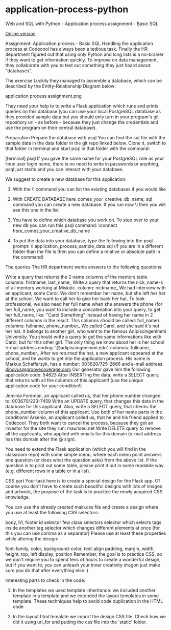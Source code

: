 # application-process-python
Web and SQL with Python - Application process assignment - Basic SQL

[Online version](https://harnet.herokuapp.com)

Assignment: Application process - Basic SQL
Handling the application process at Codecool has always been a tedious task. Finally the HR department figured out that using only Python and long lists is a no-brainer if they want to get information quickly. To improve on data management, they collaborate with you to test out something they just heard about: "databases".

The exercise
Luckily they managed to assemble a database, which can be described by the Entity-Relationship Diagram below:

application process assignment.png

They need your help to to write a Flask application which runs and prints queries on this database (you can use your local PostgreSQL database as they provided sample data but you should only turn in your program's git repository url - as before - because they just change the credentials and use the program on their central database).

Preparation
Prepare the database with psql
You can find the sql file with the sample data in the data folder in the git repo linked below. Clone it, switch to that folder in terminal and start psql in that folder with the command:

[terminal]
psql
If you gave the same name for your PostgreSQL role as your linux user login name, there is no need to write in passwords or anything, psql just starts and you can interact with your database.

We suggest to create a new database for this application:

1. With the \l command you can list the existing databases if you would like

2. With CREATE DATABASE here_comes_your_creative_db_name; sql command you can create a new database. If you run now \l then you will see this one in the list

3. You have to define which database you work on. To step over to your new db you can run this psql command: \connect here_comes_your_creative_db_name

4. To put the data into your database, type the following into the psql prompt: \i application_process_sample_data.sql (if you are in a different folder than the file is then you can define a relative or absolute path in the command)

The queries
The HR department wants answers to the following questions:

Write a query that returns the 2 name columns of the mentors table. columns: firstname, last_name_
Write a query that returns the nick_name-s of all mentors working at Miskolc. column: nickname_
We had interview with an applicant, some Carol. We don't remember her name, but she left her hat at the school. We want to call her to give her back her hat. To look professional, we also need her full name when she answers the phone (for her full_name, you want to include a concatenation into your query, to get her full_name, like: "Carol Something" instead of having her name in 2 different columns in the result. This columns should be called: full_name). columns: fullname, phone_number_
We called Carol, and she said it's not her hat. It belongs to another girl, who went to the famous Adipiscingenimmi University. You should write a query to get the same informations like with Carol, but for this other girl. The only thing we know about her is her school e-mail address ending: '@adipiscingenimmi.edu'. columns: fullname, phone_number_
After we returned the hat, a new applicant appeared at the school, and he wants to get into the application process. His name is Markus Schaffarzyk, has a number: 003620/725-2666 and e-mail address: djnovus@groovecoverage.com Our generator gave him the following application code: 54823
After INSERTing the data, write a SELECT query, that returns with all the columns of this applicant! (use the unique application code for your condition!)

Jemima Foreman, an applicant called us, that her phone number changed to: 003670/223-7459 Write an UPDATE query, that changes this data in the database for this applicant. Also, write a SELECT query, that checks the phone_number column of this applicant. Use both of her name parts in the conditions!
Arsenio, an applicant called us, that he and his friend applied to Codecool. They both want to cancel the process, because they got an investor for the site they run: mauriseu.net
Write DELETE query to remove all the applicants, who applied with emails for this domain (e-mail address has this domain after the @ sign).

You need to extend the Flask application (which you will find in the classroom repo) with some simple menu, where each menu point answers one question (or does what the question asks) from the above list. If the question is to print out some table, please print it out in some readable way (e.g. different rows in a table or in a list).

CSS part
Your task here is to create a special design for the Flask app. Of course you don't have to create such beautiful designs with lots of images and artwork, the purpose of the task is to practice the newly acquired CSS knowledge.

You can use the already created main.css file and create a design where you use at least the following CSS selectors:

body, h1, footer
id selector
few class selectors
selector which selects tags inside another tag
selector which changes different elements at once (for this you can use comma as a separator)
Please use at least these properties while altering the design:

font-family, color, background-color, text-align
padding, margin, width, height, top, left
display, position
Remember, the goal is to practice CSS, so we don't require you to spend tens of hours to create a wonderful design, but if you want to, you can unleash your inner creativity dragon just make sure you do that after everything else :)

Interesting parts to check in the code:

1. In the templates we used template inheritance: we included another template in a template and we extended the layout templates in some template. These techniques help to avoid code duplication in the HTML code

2. In the layout.html template we import the design CSS file. Check how we did it using url_for and putting the css file into the 'static' folder.


